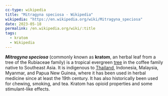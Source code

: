 ```yaml
---
cc-type: wikipedia
title: "Mitragyna speciosa - Wikipedia"
wikipedia: "https://en.wikipedia.org/wiki/Mitragyna_speciosa"
date: 2023-05-18
permalink: /en.wikipedia.org/wiki/:title
tags:
  - kratom
  - Wikipedia
---
```

***Mitragyna speciosa*** (commonly known as **kratom**, an herbal leaf from a tree of the Rubiaceae family) is a tropical evergreen [tree](/en.wikipedia.org/wiki/Tree) in the coffee family native to Southeast Asia. It is indigenous to [Thailand](/en.wikipedia.org/wiki/Thailand), Indonesia, Malaysia, Myanmar, and Papua New Guinea, where it has been used in herbal medicine since at least the 19th century. It has also historically been used for chewing, smoking, and tea. Kratom has opioid properties and some stimulant-like effects.